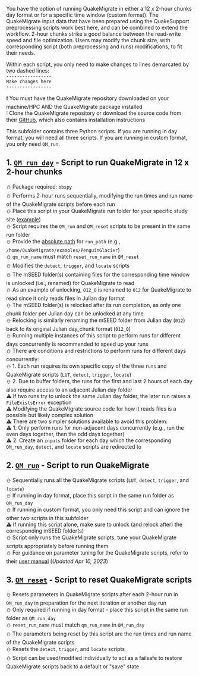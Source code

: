You have the option of running QuakeMigrate in either a 12 x 2-hour chunks day format or for a specific time window (custom format). The QuakeMigrate input data that have been prepared using the QuakeSupport preprocessing scripts work best here, and can be combined to extend the workflow. 2-hour chunks strike a good balance between the read-write speed and file optimization. Users may modify the chunk size, with corresponding script (both preprocessing and runs) modifications, to fit their needs.

Within each script, you only need to make changes to lines demarcated by two dashed lines:  
`-----------------`  
`Make changes here`  
`-----------------`

:heavy_exclamation_mark: You must have the QuakeMigrate repository downloaded on your machine/HPC AND the QuakeMigrate package installed  
:grey_exclamation: Clone the QuakeMigrate repository or download the source code from their [GitHub](https://github.com/QuakeMigrate/QuakeMigrate), which also contains installation instructions

This subfolder contains three Python scripts. If you are running in day format, you will need all three scripts. If you are running in custom format, you only need `QM_run`.
## 1. [`QM_run_day`](https://github.com/cryoilrj/QuakeSupport/blob/main/QuakeMigrate/runs/QS_QM_run_day.py) - Script to run QuakeMigrate in 12 x 2-hour chunks
:snowman: Package required: `obspy`  
:snowman: Performs 2-hour runs sequentially, modifying the run times and run name of the QuakeMigrate scripts before each run  
:snowman: Place this script in your QuakeMigrate run folder for your specific study site ([example](https://github.com/QuakeMigrate/QuakeMigrate/tree/master/examples/Icequake_Rutford))  
:snowman: Script requires the `QM_run` and `QM_reset` scripts to be present in the same run folder  
:snowman: Provide the [absolute path](https://linuxhandbook.com/absolute-vs-relative-path/) for `run_path` (e.g., `/home/QuakeMigrate/examples/PenguinGlacier`)  
:snowman: `qm_run_name` must match `reset_run_name` in `QM_reset`  
:snowman: Modifies the `detect`, `trigger`, and `locate` scripts  
:snowman: The mSEED folder(s) containing files for the corresponding time window is unlocked (i.e., renamed) for QuakeMigrate to read  
:snowman: As an example of unlocking, `012_0` is renamed to `012` for QuakeMigrate to read since it only reads files in Julian day format  
:snowman: The mSEED folder(s) is relocked after its run completion, as only one chunk folder per Julian day can be unlocked at any time  
:snowman: Relocking is similarly renaming the mSEED folder from Julian day (`012`) back to its original Julian day_chunk format (`012_0`)  
:snowman: Running multiple instances of this script to perform runs for different days concurrently is recommended to speed up your runs  
:snowman: There are conditions and restrictions to perform runs for different days concurrently:  
:snowman: 1. Each run requires its own specific copy of the three `runs` and QuakeMigrate scripts (`LUT`, `detect`, `trigger`, `locate`)  
:snowman: 2. Due to buffer folders, the runs for the first and last 2 hours of each day also require access to an adjacent Julian day folder  
:warning: If two runs try to unlock the same Julian day folder, the later run raises a `FileExistsError` exception  
:warning: Modifying the QuakeMigrate source code for how it reads files is a possible but likely complex solution  
:warning: There are two simpler solutions available to avoid this problem:  
:warning: 1. Only perform runs for non-adjacent days concurrently (e.g., run the even days together, then the odd days together)  
:warning: 2. Create an `inputs` folder for each day which the corresponding `QM_run_day`, `detect`, and `locate` scripts are redirected to

## 2. [`QM_run`](https://github.com/cryoilrj/QuakeSupport/blob/main/QuakeMigrate/runs/QS_QM_run.py) - Script to run QuakeMigrate
:snowman: Sequentially runs all the QuakeMigrate scripts (`LUT`, `detect`, `trigger`, and `locate`)  
:snowman: If running in day format, place this script in the same run folder as `QM_run_day`  
:snowman: If running in custom format, you only need this script and can ignore the other two scripts in this subfolder  
:warning: If running this script alone, make sure to unlock (and relock after) the corresponding mSEED folder(s)  
:snowman: Script only runs the QuakeMigrate scripts, tune your QuakeMigrate scripts appropriately before running them  
:snowman: For guidance on parameter tuning for the QuakeMigrate scripts, refer to their [user manual](https://quakemigrate.readthedocs.io/_/downloads/en/stable/pdf/) (_Updated Apr 10, 2023_)

## 3. [`QM_reset`](https://github.com/cryoilrj/QuakeSupport/blob/main/QuakeMigrate/runs/QS_QM_reset.py) - Script to reset QuakeMigrate scripts
:snowman: Resets parameters in QuakeMigrate scripts after each 2-hour run in `QM_run_day` in preparation for the next iteration or another day run  
:snowman: Only required if running in day format - place this script in the same run folder as `QM_run_day`  
:snowman: `reset_run_name` must match `qm_run_name` in `QM_run_day`  
:snowman: The parameters being reset by this script are the run times and run name of the QuakeMigrate scripts  
:snowman: Resets the `detect`, `trigger`, and `locate` scripts  
:snowman: Script can be used/modified individually to act as a failsafe to restore QuakeMigrate scripts back to a default or "save" state
